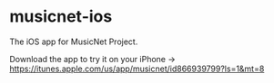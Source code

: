 musicnet-ios
============

The iOS app for MusicNet Project.

Download the app to try it on your iPhone -> https://itunes.apple.com/us/app/musicnet/id866939799?ls=1&mt=8
